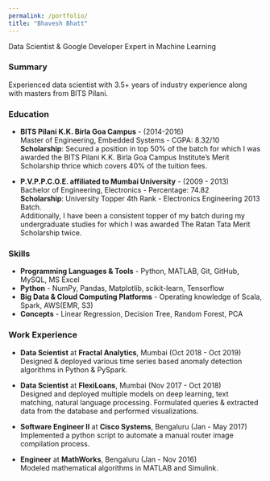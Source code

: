 ```yaml
---
permalink: /portfolio/
title: "Bhavesh Bhatt"
---
```


Data Scientist & Google Developer Expert in Machine Learning

### Summary
Experienced data scientist with 3.5+ years of industry experience along with masters from BITS Pilani.

### Education
* **BITS Pilani K.K. Birla Goa Campus** - (2014-2016)  
Master of Engineering, Embedded Systems - CGPA: 8.32/10  
**Scholarship**: Secured a position in top 50% of the batch for which I was awarded the BITS Pilani K.K. Birla Goa Campus Institute’s Merit Scholarship thrice which covers 40% of the tuition fees.

* **P.V.P.P.C.O.E. affiliated to Mumbai University** - (2009 - 2013)  
Bachelor of Engineering, Electronics - Percentage: 74.82  
**Scholarship**: University Topper 4th Rank - Electronics Engineering 2013 Batch.  
Additionally, I have been a consistent topper of my batch during my undergraduate studies for which I was awarded The Ratan Tata Merit Scholarship twice.

### Skills
* **Programming Languages & Tools** -  Python, MATLAB, Git, GitHub, MySQL, MS Excel  
* **Python** - NumPy, Pandas, Matplotlib, scikit-learn, Tensorflow  
* **Big Data & Cloud Computing Platforms** - Operating knowledge of Scala, Spark, AWS(EMR, S3)  
* **Concepts** - Linear Regression, Decision Tree, Random Forest, PCA  

### Work Experience
* **Data Scientist** at **Fractal Analytics**, Mumbai (Oct 2018 - Oct 2019)  
Designed & deployed various time series based anomaly detection algorithms in Python & PySpark.
* **Data Scientist** at **FlexiLoans**, Mumbai (Nov 2017 - Oct 2018)  
Designed and deployed multiple models on deep learning, text matching, natural language processing. Formulated queries & extracted data from the database and performed visualizations.  

* **Software Engineer II** at **Cisco Systems**, Bengaluru (Jan - May 2017)  
Implemented a python script to automate a manual router image compilation process.

* **Engineer** at **MathWorks**, Bengaluru (Jan - Nov 2016)  
Modeled mathematical algorithms in MATLAB and Simulink.

